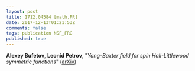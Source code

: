 ```yaml
---
layout: post
title: 1712.04584 [math.PR]
date: 2017-12-13T01:21:53Z
comments: false
tags: publication NSF_FRG
published: true
---
```


<b>Alexey Bufetov</b>, <b>Leonid Petrov</b>, "<i>Yang-Baxter field for spin Hall-Littlewood symmetric functions</i>" ([arXiv](http://arxiv.org/abs/1712.04584v3))
